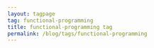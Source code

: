 ```yaml
---
layout: tagpage
tag: functional-programming
title: functional-programming tag
permalink: /blog/tags/functional-programming
---
```

